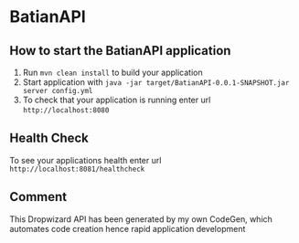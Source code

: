 # BatianAPI

How to start the BatianAPI application
---

1. Run `mvn clean install` to build your application
1. Start application with `java -jar target/BatianAPI-0.0.1-SNAPSHOT.jar server config.yml`
1. To check that your application is running enter url `http://localhost:8080`

Health Check
---

To see your applications health enter url `http://localhost:8081/healthcheck`

Comment
---
This Dropwizard API has been generated by my own CodeGen, which automates code creation hence rapid application development

